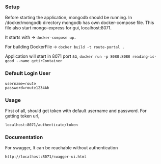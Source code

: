 
### Setup
Before starting the application, mongodb should be running. In /docker/mongodb directory mongodb has own docker-compose file.
This file also start mongo-express for gui, localhost:8071.

It starts with -> ```docker-compose up.```

For building DockerFile -> ```docker build -t route-portal . ```

Application will start in 8071 port so, ``` docker run -p 8080:8080 reading-is-good --name getirContainer ```

### Default Login User
```
username=route
password=route1234Ab
```
### Usage

First of all, should get token with default username and password. For getting token url,

```localhost:8071/authenticate/token```
 
### Documentation
For swagger, It can be reachable without authentication

```http://localhost:8071/swagger-ui.html```
